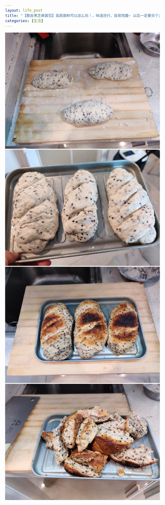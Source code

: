 ```yaml
---
layout: life_post
title: "【脆皮黑芝麻面包】高筋面粉可以这么玩！，味道还行，容易饱腹~ 以后一定要买个大烤箱..."
categories: [生活]
---
```


![IMG_20201227_120057](https://raw.githubusercontent.com/petterobam/picture-bucket/main/vs-code/upload/imgs/IMG_20201227_120057.jpg)
![IMG_20201227_125337](https://raw.githubusercontent.com/petterobam/picture-bucket/main/vs-code/upload/imgs/IMG_20201227_125337.jpg)
![IMG_20201227_132611](https://raw.githubusercontent.com/petterobam/picture-bucket/main/vs-code/upload/imgs/IMG_20201227_132611.jpg)
![IMG_20201227_134547](https://raw.githubusercontent.com/petterobam/picture-bucket/main/vs-code/upload/imgs/IMG_20201227_134547.jpg)